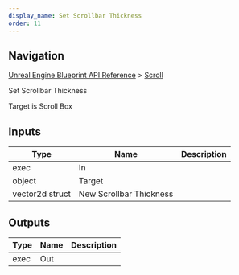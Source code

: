 ```yaml
---
display_name: Set Scrollbar Thickness
order: 11
---
```

## Navigation

[Unreal Engine Blueprint API Reference](https://dev.epicgames.com/documentation/en-us/unreal-engine/BlueprintAPI) > [Scroll](https://dev.epicgames.com/documentation/en-us/unreal-engine/BlueprintAPI/Scroll)

Set Scrollbar Thickness

Target is Scroll Box

## Inputs

| Type | Name | Description |
| --- | --- | --- |
| exec | In |  |
| object | Target |  |
| vector2d struct | New Scrollbar Thickness |  |

## Outputs

| Type | Name | Description |
| --- | --- | --- |
| exec | Out |  |
